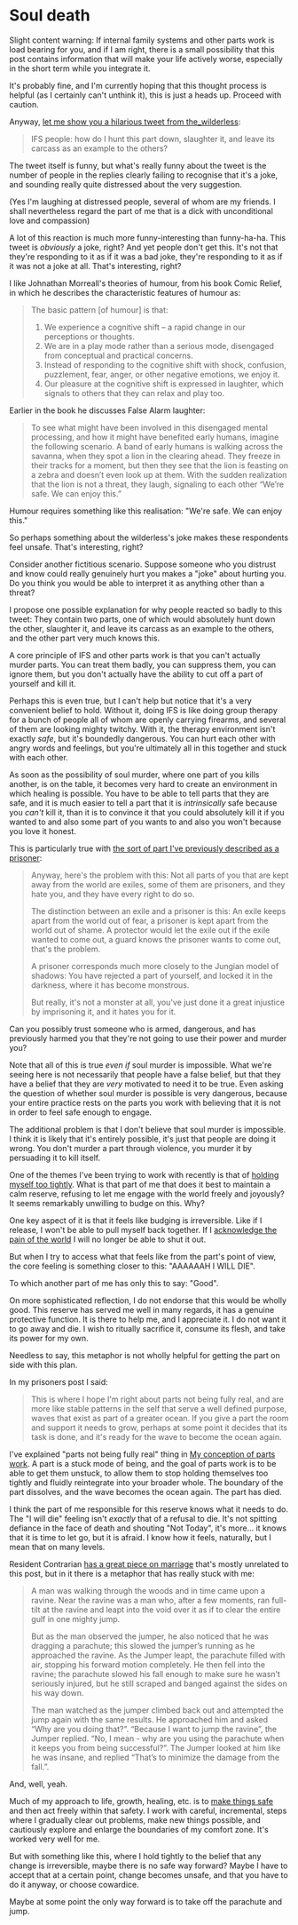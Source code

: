 # Soul death

Slight content warning: If internal family systems and other parts work is load bearing for you, and if I am right, there is a small possibility that this post contains information that will make your life actively worse, especially in the short term while you integrate it.

It's probably fine, and I'm currently hoping that this thought process is helpful (as I certainly can't unthink it), this is just a heads up. Proceed with caution.

Anyway, [let me show you a hilarious tweet from the_wilderless](https://twitter.com/the_wilderless/status/1456619189171638276):

> IFS people: how do I hunt this part down, slaughter it, and leave its carcass as an example to the others?

The tweet itself is funny, but what's really funny about the tweet is the number of people in the replies clearly failing to recognise that it's a joke, and sounding really quite distressed about the very suggestion.

(Yes I'm laughing at distressed people, several of whom are my friends. I shall nevertheless regard the part of me that is a dick with unconditional love and compassion)

A lot of this reaction is much more funny-interesting than funny-ha-ha. This tweet is *obviously* a joke, right? And yet people don't get this. It's not that they're responding to it as if it was a bad joke, they're responding to it as if it was not a joke at all. That's interesting, right?

I like Johnathan Morreall's theories of humour, from his book Comic Relief, in which he describes the characteristic features of humour as:

> The basic pattern [of humour] is that:
> 1. We experience a cognitive shift – a rapid change in our perceptions or thoughts.
> 2. We are in a play mode rather than a serious mode, disengaged from conceptual and practical concerns.
> 3. Instead of responding to the cognitive shift with shock, confusion, puzzlement, fear, anger, or other negative emotions, we enjoy it.
> 4. Our pleasure at the cognitive shift is expressed in laughter, which signals to others that they can relax and play too.

Earlier in the book he discusses False Alarm laughter:

> To see what might have been involved in this disengaged mental processing, and how it might have benefited early humans, imagine the following scenario. A band of early humans is walking across the savanna, when they spot a lion in the clearing ahead. They freeze in their tracks for a moment, but then they see that the lion is feasting on a zebra and doesn’t even look up at them. With the sudden realization that the lion is not a threat, they laugh, signaling to each other “We’re safe. We can enjoy this.”

Humour requires something like this realisation: "We're safe. We can enjoy this."

So perhaps something about the wilderless's joke makes these respondents feel unsafe. That's interesting, right?

Consider another fictitious scenario. Suppose someone who you distrust and know could really genuinely hurt you makes a "joke" about hurting you. Do you think you would be able to interpret it as anything other than a threat?

I propose one possible explanation for why people reacted so badly to this tweet: They contain two parts, one of which would absolutely hunt down the other, slaughter it, and leave its carcass as an example to the others, and the other part very much knows this.

A core principle of IFS and other parts work is that you can't actually murder parts. You can treat them badly, you can suppress them, you can ignore them, but you don't actually have the ability to cut off a part of yourself and kill it.

Perhaps this is even true, but I can't help but notice that it's a very convenient belief to hold. Without it, doing IFS is like doing group therapy for a bunch of people all of whom are openly carrying firearms, and several of them are looking mighty twitchy. With it, the therapy environment isn't exactly *safe*, but it's boundedly dangerous. You can hurt each other with angry words and feelings, but you're ultimately all in this together and stuck with each other.

As soon as the possibility of soul murder, where one part of you kills another, is on the table, it becomes very hard to create an environment in which healing is possible. You have to be able to tell parts that they are safe, and it is much easier to tell a part that it is *intrinsically* safe because you *can't* kill it, than it is to convince it that you could absolutely kill it if you wanted to and also some part of you wants to and also you won't because you love it honest.

This is particularly true with [the sort of part I've previously described as a prisoner](https://notebook.drmaciver.com/posts/2021-11-12-10:11.html):

> Anyway, here's the problem with this: Not all parts of you that are kept away from the world are exiles, some of them are prisoners, and they hate you, and they have every right to do so.
>
> The distinction between an exile and a prisoner is this: An exile keeps apart from the world out of fear, a prisoner is kept apart from the world out of shame. A protector would let the exile out if the exile wanted to come out, a guard knows the prisoner wants to come out, that's the problem.
>
> A prisoner corresponds much more closely to the Jungian model of shadows: You have rejected a part of yourself, and locked it in the darkness, where it has become monstrous.
>
> But really, it's not a monster at all, you've just done it a great injustice by imprisoning it, and it hates you for it.

Can you possibly trust someone who is armed, dangerous, and has previously harmed you that they're not going to use their power and murder you?

Note that all of this is true *even if* soul murder is impossible. What we're seeing here is not necessarily that people have a false belief, but that they have a belief that they are *very* motivated to need it to be true. Even asking the question of whether soul murder is possible is very dangerous, because your entire practice rests on the parts you work with believing that it is not in order to feel safe enough to engage.

The additional problem is that I don't believe that soul murder is impossible. I think it is likely that it's entirely possible, it's just that people are doing it wrong. You don't murder a part through violence, you murder it by persuading it to kill itself.

One of the themes I've been trying to work with recently is  that of [holding myself too tightly](https://notebook.drmaciver.com/posts/2022-01-22-17:13.html). What is that part of me that does it best to maintain a calm reserve, refusing to let me engage with the world freely and joyously? It seems remarkably unwilling to budge on this. Why?

One key aspect of it is that it feels like budging is irreversible. Like if I release, I won't be able to pull myself back together. If I [acknowledge the pain of the world](https://notebook.drmaciver.com/posts/2022-01-23-13:27.html) I will no longer be able to shut it out.

But when I try to access what that feels like from the part's point of view, the core feeling is something closer to this: "AAAAAAH I WILL DIE".

To which another part of me has only this to say: "Good".

On more sophisticated reflection, I do not endorse that this would be wholly good. This reserve has served me well in many regards, it has a genuine protective function. It is there to help me, and I appreciate it. I do not want it to go away and die. I wish to ritually sacrifice it, consume its flesh, and take its power for my own.

Needless to say, this metaphor is not wholly helpful for getting the part on side with this plan.

In my prisoners post I said:

> This is where I hope I'm right about parts not being fully real, and are more like stable patterns in the self that serve a well defined purpose, waves that exist as part of a greater ocean. If you give a part the room and support it needs to grow, perhaps at some point it decides that its task is done, and it's ready for the wave to become the ocean again.

I've explained "parts not being fully real" thing in [My conception of parts work](https://notebook.drmaciver.com/posts/2021-11-15-18:31.html). A part is a stuck mode of being, and the goal of parts work is to be able to get them unstuck, to allow them to stop holding themselves too tightly and fluidly reintegrate into your broader whole. The boundary of the part dissolves, and the wave becomes the ocean again. The part has died.

I think the part of me responsible for this reserve knows what it needs to do. The "I will die" feeling isn't *exactly* that of a refusal to die. It's not spitting defiance in the face of death and shouting "Not Today", it's more... it knows that it is time to let go, but it is afraid. I know how it feels, naturally, but I mean that on many levels.

Resident Contrarian [has a great piece on marriage](https://www.residentcontrarian.com/p/unsolicited-advice-on-the-institute) that's mostly unrelated to this post, but in it there is a metaphor that has really stuck with me:

> A man was walking through the woods and in time came upon a ravine. Near the ravine was a man who, after a few moments, ran full-tilt at the ravine and leapt into the void over it as if to clear the entire gulf in one mighty jump.
>
> But as the man observed the jumper, he also noticed that he was dragging a parachute; this slowed the jumper’s running as he approached the ravine. As the Jumper leapt, the parachute filled with air, stopping his forward motion completely. He then fell into the ravine; the parachute slowed his fall enough to make sure he wasn’t seriously injured, but he still scraped and banged against the sides on his way down.
>
> The man watched as the jumper climbed back out and attempted the jump again with the same results. He approached him and asked “Why are you doing that?”. “Because I want to jump the ravine”, the Jumper replied. “No, I mean - why are you using the parachute when it keeps you from being successful?”. The Jumper looked at him like he was insane, and replied “That’s to minimize the damage from the fall.”.

And, well, yeah.

Much of my approach to life, growth, healing, etc. is to [make things safe](https://notebook.drmaciver.com/posts/2020-03-18-11:24.html) and then act freely within that safety. I work with careful, incremental, steps where I gradually clear out problems, make new things possible, and cautiously explore and enlarge the boundaries of my comfort zone. It's worked very well for me.

But with something like this, where I hold tightly to the belief that any change is irreversible, maybe there is no safe way forward? Maybe I have to accept that at a certain point, change becomes unsafe, and that you have to do it anyway, or choose cowardice.

Maybe at some point the only way forward is to take off the parachute and jump.
